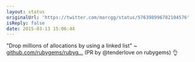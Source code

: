 ```yaml
---
layout: status
originalUrl: 'https://twitter.com/marcgg/status/576398996782104576'
isReply: false
date: 2015-03-13 15:06:44
---
```


"Drop millions of allocations by using a linked list" ~ [github.com/rubygems/rubyg…](https://github.com/rubygems/rubygems/pull/1188) (PR by @tenderlove on rubygems) 👌
